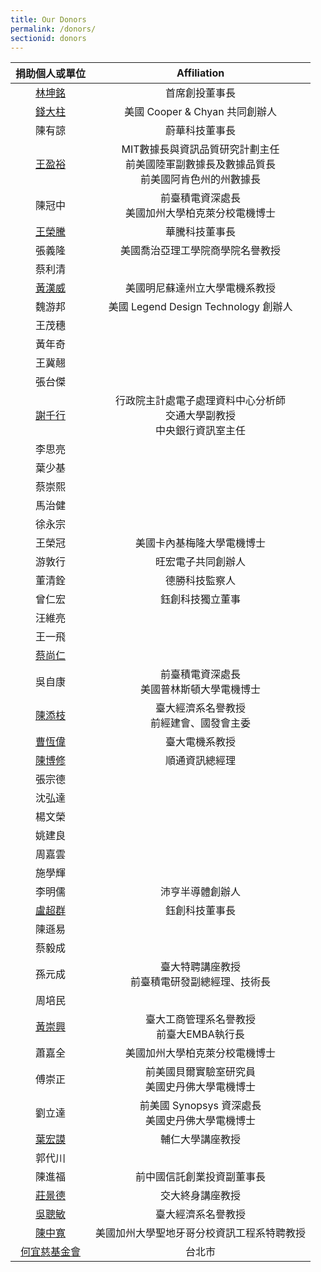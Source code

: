 ```yaml
---
title: Our Donors
permalink: /donors/
sectionid: donors
---
```


| 捐助個人或單位 | Affiliation |
|:-----:|:-----:|
| [林坤銘](/classmates/林坤銘) | 首席創投董事長 |
| [錢大柱](/classmates/錢大柱) | 美國 Cooper & Chyan 共同創辦人 |
| 陳有諒 | 蔚華科技董事長 |
| [王盈裕](/classmates/王盈裕/) | MIT數據長與資訊品質研究計劃主任<br>前美國陸軍副數據長及數據品質長<br>前美國阿肯色州的州數據長 |
| 陳冠中 | 前臺積電資深處長<br>美國加州大學柏克萊分校電機博士 |
| [王榮騰](/classmates/王榮騰/) | 華騰科技董事長 |
| 張義隆 | 美國喬治亞理工學院商學院名譽教授 |
| 蔡利清 | |
| [黃漢威](/classmates/黃漢威) | 美國明尼蘇達州立大學電機系教授 |
| 魏游邦 | 美國 Legend Design Technology 創辦人 |
| 王茂穗 | |
| 黃年奇 | |
| 王冀翹 | |
| 張台傑 | |
| [謝千行](/classmates/謝千行) | 行政院主計處電子處理資料中心分析師<br>交通大學副教授<br>中央銀行資訊室主任 |
| 李思亮 | |
| 葉少基 | |
| 蔡崇熙 | |
| 馬治健 | |
| 徐永宗 | |
| 王榮冠 | 美國卡內基梅隆大學電機博士 |
| 游敦行 | 旺宏電子共同創辦人 |
| 董清銓 | 德勝科技監察人 |
| 曾仁宏 | 鈺創科技獨立董事 |
| 汪維亮 | |
| 王一飛 | |
| [蔡尚仁](/classmates/蔡尚仁) | |
| 吳自康 | 前臺積電資深處長<br>美國普林斯頓大學電機博士 |
| [陳添枝](/classmates/陳添枝/) | 臺大經濟系名譽教授<br>前經建會、國發會主委 |
| [曹恆偉](/classmates/曹恆偉) | 臺大電機系教授 |
| [陳博修](/classmates/陳博修) | 順通資訊總經理 |
| 張宗德 | |
| 沈弘達 | |
| 楊文榮 | |
| 姚建良 | |
| 周嘉雲 | |
| 施學輝 | |
| 李明儒 | 沛亨半導體創辦人 |
| [盧超群](/classmates/盧超群/) | 鈺創科技董事長 |
| 陳遜易 | |
| 蔡毅成 | |
| 孫元成 | 臺大特聘講座教授<br>前臺積電研發副總經理、技術長 |
| 周培民 | |
| [黃崇興](/classmates/黃崇興) | 臺大工商管理系名譽教授<br>前臺大EMBA執行長 |
| 蕭嘉全 | 美國加州大學柏克萊分校電機博士 |
| 傅崇正 | 前美國貝爾實驗室研究員<br>美國史丹佛大學電機博士 |
| 劉立達 | 前美國 Synopsys 資深處長<br>美國史丹佛大學電機博士 |
| [葉宏謨](/classmates/葉宏謨) | 輔仁大學講座教授 |
| 郭代川 | |
| 陳進福 | 前中國信託創業投資副董事長 |
| [莊景德](/classmates/莊景德/) | 交大終身講座教授 |
| [吳聰敏](/classmates/吳聰敏) | 臺大經濟系名譽教授 |
| [陳中寬](/classmates/陳中寬/) | 美國加州大學聖地牙哥分校資訊工程系特聘教授 |
| [何宜慈基金會](https://irvingthofoundation.github.io/) | 台北市 |
